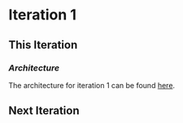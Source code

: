 # Iteration 1
## This Iteration

### *Architecture*
The architecture for iteration 1 can be found [here](./docs/Architecture_Diagram.pdf).
## Next Iteration
